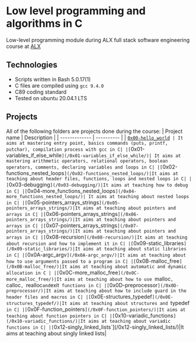 # Low level programming and algorithms in C

Low-level programming module during ALX full stack software engineering course at [ALX](https://www.alxafrica.com/)

## Technologies

- Scripts written in Bash 5.0.17(1)
- C files are compiled using `gcc 9.4.0`
- C89 coding standard
- Tested on ubuntu 20.04.1 LTS

## Projects

All of the following folders are projects done during the course:
| Project name | Description |
| ------------- | ---------- |
| [`0x00-hello_world`](/0x00-hello_world/)` | It aims at mastering entry point, basics commands (puts, printf, putchar), compilation process with gcc in C|
|[`0x01-variables_if_else_while`](/0x01-variables_if_else_while/)| It aims at mastering arithmetic operators, relational operators, boolean operators, comments, declaring variables and loops in C|
|[`0x02-functions_nested_loops`](/0x02-functions_nested_loops/)|It aims at teaching about header files, functions, loops and nested loops in C|
|[`0x03-debugging`](/0x03-debugging/)|It aims at teaching how to debug in C|
|[`0x04-more_functions_nested_loops`](/0x04-more_functions_nested_loops/)| It aims at teaching about nested loops in C|
|[`0x05-pointers_arrays_strings`](/0x05-pointers_arrays_strings/)|It aims at teaching about pointers and arrays in C|
|[`0x06-pointers_arrays_strings`](/0x06-pointers_arrays_strings/)|It aims at teaching about pointers and arrays in C|
|[`0x07-pointers_arrays_strings`](/0x07-pointers_arrays_strings/)|It aims at teaching about pointers and arrays in C|
|[`0x08-recursion`](/0x08-recursion/)|It aims at teaching about recursion and how to implement it in C|
|[`0x09-static_libraries`](/0x09-static_libraries/)|It aims at teaching about static libraries in C|
|[`0x0A-argc_argv`](/0x0A-argc_argv/)|It aims at teaching about how to use arguments passed to a program in C|
|[`0x0B-malloc_free`](/0x0B-malloc_free/)|It aims at teaching about automatic and dynamic allocation in C |
|[`0x0C-more_malloc_free`](/0x0C-more_malloc_free/)|It aims at teaching about how to use `malloc`, `calloc`, `realloc`and`exit` functions in C|
|[`0x0D-preprocessor`](/0x0D-preprocessor/)|It aims at teaching about how to include guard in the header files and macros in C|
|[`0x0E-structures_typedef`](/0x0E-structures_typedef/)|It aims at teaching about structures and `typedef` in C|
|[`0x0F-function_pointers`](/0x0F-function_pointers/)|It aims at teaching about function pointers in C|
|[`0x10-variadic_functions`](/0x10-variadic_functions/)|It aims at teaching about variadic functions in C|
|[`0x12-singly_linked_lists`](/0x12-singly_linked_lists/)|It aims at teaching about singly linked lists|
